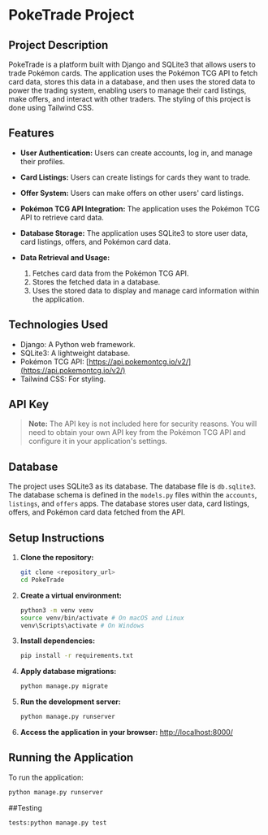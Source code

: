 # PokeTrade Project

## Project Description

PokeTrade is a platform built with Django and SQLite3 that allows users to trade Pokémon cards. The application uses the Pokémon TCG API to fetch card data, stores this data in a database, and then uses the stored data to power the trading system, enabling users to manage their card listings, make offers, and interact with other traders. The styling of this project is done using Tailwind CSS.

## Features

* **User Authentication:** Users can create accounts, log in, and manage their profiles.
* **Card Listings:** Users can create listings for cards they want to trade.
* **Offer System:** Users can make offers on other users' card listings.
* **Pokémon TCG API Integration:** The application uses the Pokémon TCG API to retrieve card data.
* **Database Storage:** The application uses SQLite3 to store user data, card listings, offers, and Pokémon card data.
* **Data Retrieval and Usage:**

    1.  Fetches card data from the Pokémon TCG API.
    2.  Stores the fetched data in a database.
    3.  Uses the stored data to display and manage card information within the application.

## Technologies Used

* Django: A Python web framework.
* SQLite3: A lightweight database.
* Pokémon TCG API: [https://api.pokemontcg.io/v2/](https://api.pokemontcg.io/v2/)
* Tailwind CSS: For styling.

## API Key

>   **Note:** The API key is not included here for security reasons. You will need to obtain your own API key from the Pokémon TCG API and configure it in your application's settings.

## Database

The project uses SQLite3 as its database. The database file is `db.sqlite3`. The database schema is defined in the `models.py` files within the `accounts`, `listings`, and `offers` apps. The database stores user data, card listings, offers, and Pokémon card data fetched from the API.

## Setup Instructions

1.  **Clone the repository:**

    ```bash
    git clone <repository_url>
    cd PokeTrade
    ```

2.  **Create a virtual environment:**

    ```bash
    python3 -m venv venv
    source venv/bin/activate # On macOS and Linux
    venv\Scripts\activate # On Windows
    ```

3.  **Install dependencies:**

    ```bash
    pip install -r requirements.txt
    ```

4.  **Apply database migrations:**

    ```bash
    python manage.py migrate
    ```

5.  **Run the development server:**

    ```bash
    python manage.py runserver
    ```

6.  **Access the application in your browser:** [http://localhost:8000/](http://localhost:8000/)

## Running the Application

To run the application:

```bash
python manage.py runserver
```
##Testing

```bash
tests:python manage.py test
```

